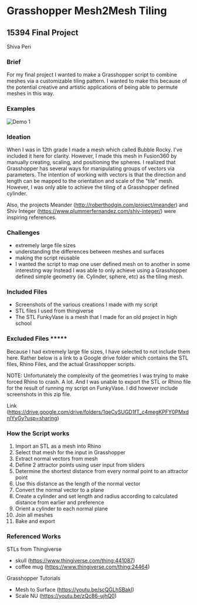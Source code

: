 # Grasshopper Mesh2Mesh Tiling

## 15394 Final Project
Shiva Peri

### Brief

For my final project I wanted to make a Grasshopper script to combine meshes via a customizable tiling pattern. I wanted to make this because of the potential creative and artistic applications of being able to permute meshes in this way. 

### Examples
![Demo 1](https://github.com/shivaPeri/Grasshopper_Mesh2Mesh_Tiling/blob/main/demos/mug_1.png)


### Ideation

When I was in 12th grade I made a mesh which called Bubble Rocky. I've included it here for clarity. However, I made this mesh in Fusion360 by manually creating, scaling, and positioning the spheres. I realized that Grasshopper has several ways for manipulating groups of vectors via parameters. The intention of working with vectors is that the direction and length can be mapped to the orientation and scale of the "tile" mesh. However, I was only able to achieve the tiling of a Grasshopper defined cylinder.

Also, the projects Meander (http://roberthodgin.com/project/meander) and Shiv Integer (https://www.plummerfernandez.com/shiv-integer/) were inspiring references.


### Challenges

 - extremely large file sizes
 - understanding the differences between meshes and surfaces
 - making the script reusable
 - I wanted the script to map one user defined mesh on to another in some interesting way
   Instead I was able to only achieve using a Grasshopper defined simple geometry (ie. Cylinder, sphere, etc) as the tiling mesh.


### Included Files

 - Screenshots of the various creations I made with my script
 - STL files I used from thingiverse
 - The STL FunkyVase is a mesh that I made for an old project in high school


### Excluded Files *****

Because I had extremely large file sizes, I have selected to not include them here. Rather below is a link to a Google drive folder which contains the STL files, Rhino Files, and the actual Grasshopper scripts.

NOTE: Unfortunately the complexity of the geometries I was trying to make forced Rhino to crash. A lot. And I was unable to export the STL or Rhino file for the result of running my script on FunkyVase. I did however include screenshots in this zip file.

Link (https://drive.google.com/drive/folders/1qeCySUGD1fT_c4megKPFY0PMxdnIYyGy?usp=sharing)



### How the Script works

  1. Import an STL as a mesh into Rhino
  2. Select that mesh for the input in Grasshopper
  3. Extract normal vectors from mesh
  4. Define 2 attractor points using user input from sliders
  5. Determine the shortest distance from every normal point to an attractor point
  6. Use this distance as the length of the normal vector
  7. Convert the normal vector to a plane
  8. Create a cylinder and set length and radius according to calculated distance from earlier and preference
  9. Orient a cylinder to each normal plane
 10. Join all meshes
 11. Bake and export


### Referenced Works

STLs from Thingiverse
 - skull (https://www.thingiverse.com/thing:441087)
 - coffee mug (https://www.thingiverse.com/thing:24464)

Grasshopper Tutorials
 - Mesh to Surface (https://youtu.be/scQGLhSBakI)
 - Scale NU (https://youtu.be/zQc86-ujhQ0)
